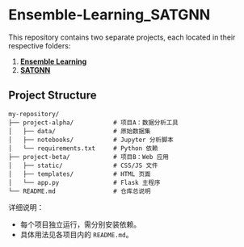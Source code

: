 # Ensemble-Learning_SATGNN

This repository contains two separate projects, each located in their respective folders:

1. **[Ensemble Learning](/Ensemble%20Learning/)** 
2. **[SATGNN](/SATGNN/)** 


## Project Structure

```
my-repository/
├── project-alpha/           # 项目A：数据分析工具
│   ├── data/                # 原始数据集
│   ├── notebooks/           # Jupyter 分析脚本
│   └── requirements.txt     # Python 依赖
├── project-beta/            # 项目B：Web 应用
│   ├── static/              # CSS/JS 文件
│   ├── templates/           # HTML 页面
│   └── app.py               # Flask 主程序
└── README.md                # 仓库总说明
```

详细说明：
- 每个项目独立运行，需分别安装依赖。
- 具体用法见各项目内的 `README.md`。
